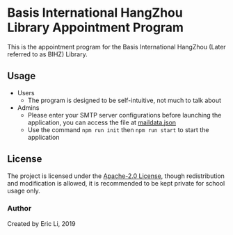 # Basis International HangZhou Library Appointment Program
This is the appointment program for the Basis International HangZhou (Later referred to as BIHZ) Library.

## Usage
* Users
    * The program is designed to be self-intuitive, not much to talk about
* Admins
    * Please enter your SMTP server configurations before launching the application, you can access the file at [maildata.json](./config/maildata.json)
    * Use the command ```npm run init``` then ```npm run start``` to start the application

## License
The project is licensed under the [Apache-2.0 License](./LICENSE), though redistribution and modification is allowed, it is recommended to be kept private for school usage only.

### Author
Created by Eric Li, 2019